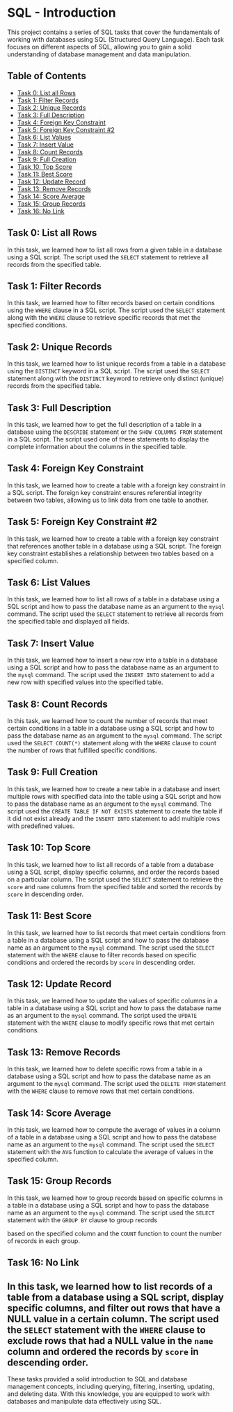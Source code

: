 # SQL - Introduction

This project contains a series of SQL tasks that cover the fundamentals of working with databases using SQL (Structured Query Language). Each task focuses on different aspects of SQL, allowing you to gain a solid understanding of database management and data manipulation.

## Table of Contents

- [Task 0: List all Rows](#task-0-list-all-rows)
- [Task 1: Filter Records](#task-1-filter-records)
- [Task 2: Unique Records](#task-2-unique-records)
- [Task 3: Full Description](#task-3-full-description)
- [Task 4: Foreign Key Constraint](#task-4-foreign-key-constraint)
- [Task 5: Foreign Key Constraint #2](#task-5-foreign-key-constraint-2)
- [Task 6: List Values](#task-6-list-values)
- [Task 7: Insert Value](#task-7-insert-value)
- [Task 8: Count Records](#task-8-count-records)
- [Task 9: Full Creation](#task-9-full-creation)
- [Task 10: Top Score](#task-10-top-score)
- [Task 11: Best Score](#task-11-best-score)
- [Task 12: Update Record](#task-12-update-record)
- [Task 13: Remove Records](#task-13-remove-records)
- [Task 14: Score Average](#task-14-score-average)
- [Task 15: Group Records](#task-15-group-records)
- [Task 16: No Link](#task-16-no-link)

## Task 0: List all Rows

In this task, we learned how to list all rows from a given table in a database using a SQL script. The script used the `SELECT` statement to retrieve all records from the specified table.

## Task 1: Filter Records

In this task, we learned how to filter records based on certain conditions using the `WHERE` clause in a SQL script. The script used the `SELECT` statement along with the `WHERE` clause to retrieve specific records that met the specified conditions.

## Task 2: Unique Records

In this task, we learned how to list unique records from a table in a database using the `DISTINCT` keyword in a SQL script. The script used the `SELECT` statement along with the `DISTINCT` keyword to retrieve only distinct (unique) records from the specified table.

## Task 3: Full Description

In this task, we learned how to get the full description of a table in a database using the `DESCRIBE` statement or the `SHOW COLUMNS FROM` statement in a SQL script. The script used one of these statements to display the complete information about the columns in the specified table.

## Task 4: Foreign Key Constraint

In this task, we learned how to create a table with a foreign key constraint in a SQL script. The foreign key constraint ensures referential integrity between two tables, allowing us to link data from one table to another.

## Task 5: Foreign Key Constraint #2

In this task, we learned how to create a table with a foreign key constraint that references another table in a database using a SQL script. The foreign key constraint establishes a relationship between two tables based on a specified column.

## Task 6: List Values

In this task, we learned how to list all rows of a table in a database using a SQL script and how to pass the database name as an argument to the `mysql` command. The script used the `SELECT` statement to retrieve all records from the specified table and displayed all fields.

## Task 7: Insert Value

In this task, we learned how to insert a new row into a table in a database using a SQL script and how to pass the database name as an argument to the `mysql` command. The script used the `INSERT INTO` statement to add a new row with specified values into the specified table.

## Task 8: Count Records

In this task, we learned how to count the number of records that meet certain conditions in a table in a database using a SQL script and how to pass the database name as an argument to the `mysql` command. The script used the `SELECT COUNT(*)` statement along with the `WHERE` clause to count the number of rows that fulfilled specific conditions.

## Task 9: Full Creation

In this task, we learned how to create a new table in a database and insert multiple rows with specified data into the table using a SQL script and how to pass the database name as an argument to the `mysql` command. The script used the `CREATE TABLE IF NOT EXISTS` statement to create the table if it did not exist already and the `INSERT INTO` statement to add multiple rows with predefined values.

## Task 10: Top Score

In this task, we learned how to list all records of a table from a database using a SQL script, display specific columns, and order the records based on a particular column. The script used the `SELECT` statement to retrieve the `score` and `name` columns from the specified table and sorted the records by `score` in descending order.

## Task 11: Best Score

In this task, we learned how to list records that meet certain conditions from a table in a database using a SQL script and how to pass the database name as an argument to the `mysql` command. The script used the `SELECT` statement with the `WHERE` clause to filter records based on specific conditions and ordered the records by `score` in descending order.

## Task 12: Update Record

In this task, we learned how to update the values of specific columns in a table in a database using a SQL script and how to pass the database name as an argument to the `mysql` command. The script used the `UPDATE` statement with the `WHERE` clause to modify specific rows that met certain conditions.

## Task 13: Remove Records

In this task, we learned how to delete specific rows from a table in a database using a SQL script and how to pass the database name as an argument to the `mysql` command. The script used the `DELETE FROM` statement with the `WHERE` clause to remove rows that met certain conditions.

## Task 14: Score Average

In this task, we learned how to compute the average of values in a column of a table in a database using a SQL script and how to pass the database name as an argument to the `mysql` command. The script used the `SELECT` statement with the `AVG` function to calculate the average of values in the specified column.

## Task 15: Group Records

In this task, we learned how to group records based on specific columns in a table in a database using a SQL script and how to pass the database name as an argument to the `mysql` command. The script used the `SELECT` statement with the `GROUP BY` clause to group records

 based on the specified column and the `COUNT` function to count the number of records in each group.

## Task 16: No Link

In this task, we learned how to list records of a table from a database using a SQL script, display specific columns, and filter out rows that have a NULL value in a certain column. The script used the `SELECT` statement with the `WHERE` clause to exclude rows that had a NULL value in the `name` column and ordered the records by `score` in descending order.
--

These tasks provided a solid introduction to SQL and database management concepts, including querying, filtering, inserting, updating, and deleting data. With this knowledge, you are equipped to work with databases and manipulate data effectively using SQL.